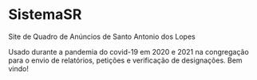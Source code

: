 # SistemaSR
Site de Quadro de Anúncios de Santo Antonio dos Lopes

Usado durante a pandemia do covid-19 em 2020 e 2021 na congregação
para o envio de relatórios, petições e verificação de designações.
Bem vindo!